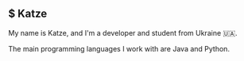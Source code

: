 ## $ Katze

My name is Katze, and I'm a developer and student from Ukraine &#x1F1FA;&#x1F1E6;. 

The main programming languages I work with are Java and Python.
